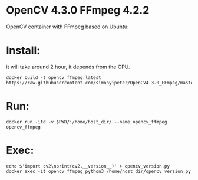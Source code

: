 # OpenCV 4.3.0 FFmpeg 4.2.2
OpenCV container with FFmpeg based on Ubuntu:

# Install:
it will take around 2 hour, it depends from the CPU.
```
docker build -t opencv_ffmpeg:latest https://raw.githubusercontent.com/simonyipeter/OpenCV4.3.0_FFmpeg/master/Dockerfile
```
# Run:
```
docker run -itd -v $PWD/:/home/host_dir/ --name opencv_ffmpeg opencv_ffmpeg
```
# Exec:
```
echo $'import cv2\nprint(cv2.__version__)' > opencv_version.py
docker exec -it opencv_ffmpeg python3 /home/host_dir/opencv_version.py
```


